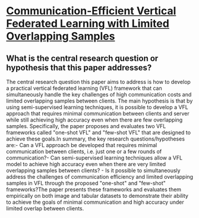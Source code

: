# [Communication-Efficient Vertical Federated Learning with Limited   Overlapping Samples](https://arxiv.org/abs/2303.16270)

## What is the central research question or hypothesis that this paper addresses?

 The central research question this paper aims to address is how to develop a practical vertical federated learning (VFL) framework that can simultaneously handle the key challenges of high communication costs and limited overlapping samples between clients. The main hypothesis is that by using semi-supervised learning techniques, it is possible to develop a VFL approach that requires minimal communication between clients and server while still achieving high accuracy even when there are few overlapping samples. Specifically, the paper proposes and evaluates two VFL frameworks called "one-shot VFL" and "few-shot VFL" that are designed to achieve these goals.In summary, the key research questions/hypotheses are:- Can a VFL approach be developed that requires minimal communication between clients, i.e. just one or a few rounds of communication?- Can semi-supervised learning techniques allow a VFL model to achieve high accuracy even when there are very limited overlapping samples between clients? - Is it possible to simultaneously address the challenges of communication efficiency and limited overlapping samples in VFL through the proposed "one-shot" and "few-shot" frameworks?The paper presents these frameworks and evaluates them empirically on both image and tabular datasets to demonstrate their ability to achieve the goals of minimal communication and high accuracy under limited overlap between clients.
